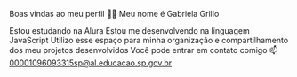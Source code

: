 Boas vindas ao meu perfil 💙💙
Meu nome é Gabriela Grillo

Estou estudando na Alura
Estou me desenvolvendo na linguagem JavaScript
Utilizo esse espaço para minha organização e compartilhamento dos meu projetos desenvolvidos
Você pode entrar em contato comigo 📫
00001096093315sp@al.educacao.sp.gov.br

